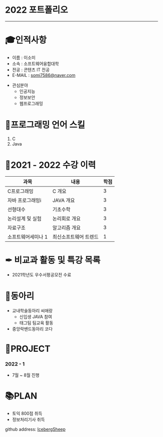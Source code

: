 # 2022 포트폴리오
---
# 🎓인적사항
* 이름 : 이소미
* 소속 : 소프트웨어융합대학
* 전공 : 콘텐츠 IT 전공
* E-MAIL : somi7586@naver.com

- 관심분야
  - 인공지능
  - 정보보안
  - 웹프로그래밍

# 📃프로그래밍 언어 스킬
1. C
2. Java

# 📗2021 - 2022 수강 이력
|과목|내용|학점|
|---|---|---|
|C프로그래밍|C 개요|3|
|자바 프로그래밍i|JAVA 개요|3|
|선형대수|기초수학|3|
|논리설계 및 실험|논리회로 개요|3|
|자료구조|알고리즘 개요|3|
|소프트웨어세미나 1|최신소프트웨어 트렌드|1|

# ✒ 비교과 활동 및 특강 목록
- 2021학년도 우수서평공모전 수료

# 📘동아리
- 교내학술동아리 씨애랑
  - 신입생 JAVA 참여
  - 태그팀 팀교육 활동
- 중앙락밴드동아리 코다

# 🎇PROJECT
### 2022 - 1
- 7월 ~ 8월 진행

# 📚PLAN
- 토익 800점 취득
- 정보처리기사 취득


github address: [IcebergSheep][github]

[github]:https://github.com/IcebergSheep

